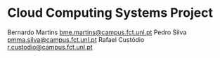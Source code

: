 # Cloud Computing Systems Project

Bernardo Martins bme.martins@campus.fct.unl.pt
Pedro Silva pmma.silva@campus.fct.unl.pt
Rafael Custódio r.custodio@campus.fct.unl.pt
